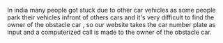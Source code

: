 In india many people got stuck due to other car vehicles as some people park their  vehicles infront of others cars and it's very difficult to find the owner of the obstacle car , so our website takes the car number plate as input and a computerized call is made to the owner of the obstacle car.

